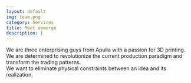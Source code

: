 ```yaml
---
layout: default
img: team.png
category: Services
title: Meet eemerge
description: |
---
```

We are three enterprising guys from Apulia with a passion for 3D printing.<br>
We are determined to revolutionize the current production paradigm and transform the trading patterns. <br>
We want to eliminate physical constraints between an idea and its realization.
